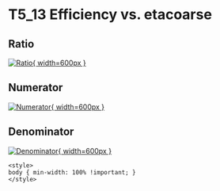 # T5_13 Efficiency vs. etacoarse

## Ratio

[![Ratio](../mtv/var/T5_13_eff_etacoarse.png){ width=600px }](../mtv/var/T5_13_eff_etacoarse.pdf)

## Numerator

[![Numerator](../mtv/num/T5_13_eff_etacoarse_num.png){ width=600px }](../mtv/num/T5_13_eff_etacoarse_num.pdf)

## Denominator

[![Denominator](../mtv/den/T5_13_eff_etacoarse_den.png){ width=600px }](../mtv/den/T5_13_eff_etacoarse_den.pdf)


``` {=html}
<style>
body { min-width: 100% !important; }
</style>
```
